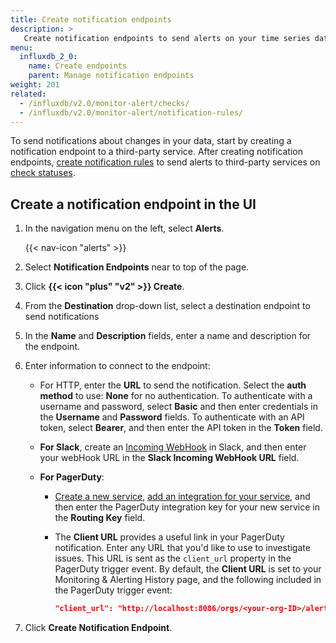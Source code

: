 ```yaml
---
title: Create notification endpoints
description: >
   Create notification endpoints to send alerts on your time series data.
menu:
  influxdb_2_0:
    name: Create endpoints
    parent: Manage notification endpoints
weight: 201
related:
  - /influxdb/v2.0/monitor-alert/checks/
  - /influxdb/v2.0/monitor-alert/notification-rules/
---
```


To send notifications about changes in your data, start by creating a notification endpoint to a third-party service. After creating notification endpoints, [create notification rules](/influxdb/v2.0/monitor-alert/notification-rules/create) to send alerts to third-party services on [check statuses](/influxdb/v2.0/monitor-alert/checks/create).

## Create a notification endpoint in the UI

1.  In the navigation menu on the left, select **Alerts**.

    {{< nav-icon "alerts" >}}

2.  Select **Notification Endpoints** near to top of the page.
3.  Click **{{< icon "plus" "v2" >}} Create**.
4.  From the **Destination** drop-down list, select a destination endpoint to send notifications
5.  In the **Name** and **Description** fields, enter a name and description for the endpoint.
6.  Enter information to connect to the endpoint:

    - For HTTP, enter the **URL** to send the notification. Select the **auth method** to use: **None** for no authentication. To authenticate with a username and password, select **Basic** and then enter credentials in the **Username** and **Password** fields. To authenticate with an API token, select **Bearer**, and then enter the API token in the **Token** field.

    - **For Slack**, create an [Incoming WebHook](https://api.slack.com/incoming-webhooks#posting_with_webhooks) in Slack, and then enter your webHook URL in the **Slack Incoming WebHook URL** field.

    - **For PagerDuty**:
      - [Create a new service](https://support.pagerduty.com/docs/services-and-integrations#section-create-a-new-service), [add an integration for your service](https://support.pagerduty.com/docs/services-and-integrations#section-add-integrations-to-an-existing-service), and then enter the PagerDuty integration key for your new service in the **Routing Key** field.
      - The **Client URL** provides a useful link in your PagerDuty notification. Enter any URL that you'd like to use to investigate issues. This URL is sent as the `client_url` property in the PagerDuty trigger event. By default, the **Client URL** is set to your Monitoring & Alerting History page, and the following included in the PagerDuty trigger event:

          ```json
          "client_url": "http://localhost:8086/orgs/<your-org-ID>/alert-history"
          ```

6. Click **Create Notification Endpoint**.
